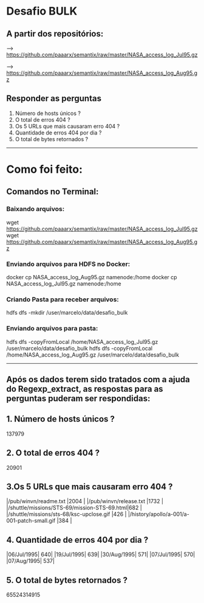 # Desafio BULK

## A partir dos repositórios:

--> https://github.com/paaarx/semantix/raw/master/NASA_access_log_Jul95.gz

--> https://github.com/paaarx/semantix/raw/master/NASA_access_log_Aug95.gz

## Responder as perguntas

1. Número de hosts únicos ?
2. O total de erros 404 ?
3. Os 5 URLs que mais causaram erro 404 ?
4. Quantidade de erros 404 por dia ?
5. O total de bytes retornados ?

--------------------------------------------------------------

# Como foi feito:

## Comandos no Terminal:

### Baixando arquivos:

wget https://github.com/paaarx/semantix/raw/master/NASA_access_log_Jul95.gz
wget https://github.com/paaarx/semantix/raw/master/NASA_access_log_Aug95.gz

### Enviando arquivos para HDFS no Docker:

docker cp NASA_access_log_Aug95.gz namenode:/home
docker cp NASA_access_log_Jul95.gz namenode:/home

### Criando Pasta para receber arquivos:

hdfs dfs -mkdir /user/marcelo/data/desafio_bulk

### Enviando arquivos para pasta:

hdfs dfs -copyFromLocal /home/NASA_access_log_Jul95.gz /user/marcelo/data/desafio_bulk
hdfs dfs -copyFromLocal /home/NASA_access_log_Aug95.gz /user/marcelo/data/desafio_bulk

--------------------------------------------------------------


## Após os dados terem sido tratados com a ajuda do Regexp_extract, as respostas para as perguntas puderam ser respondidas:


## 1. Número de hosts únicos ?
137979

## 2. O total de erros 404 ?
20901

## 3.Os 5 URLs que mais causaram erro 404 ?
|/pub/winvn/readme.txt                       |2004 |
|/pub/winvn/release.txt                      |1732 |
|/shuttle/missions/STS-69/mission-STS-69.html|682  |
|/shuttle/missions/sts-68/ksc-upclose.gif    |426  |
|/history/apollo/a-001/a-001-patch-small.gif |384  |  

## 4. Quantidade de erros 404 por dia ?
|06/Jul/1995|  640|
|19/Jul/1995|  639|
|30/Aug/1995|  571|
|07/Jul/1995|  570|
|07/Aug/1995|  537|

## 5. O total de bytes retornados ?
65524314915








